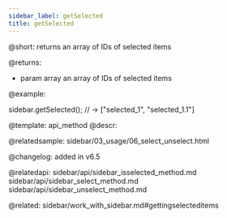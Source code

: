 ```yaml
---
sidebar_label: getSelected
title: getSelected
---          
```


@short: returns an array of IDs of selected items





@returns:
- param     array     an array of IDs of selected items


@example:

sidebar.getSelected(); // -> ["selected_1", "selected_1.1"]


@template: api_method
@descr:

@relatedsample: sidebar/03_usage/06_select_unselect.html



@changelog: added in v6.5

@relatedapi: 
sidebar/api/sidebar_isselected_method.md
sidebar/api/sidebar_select_method.md
sidebar/api/sidebar_unselect_method.md

@related: sidebar/work_with_sidebar.md#gettingselecteditems